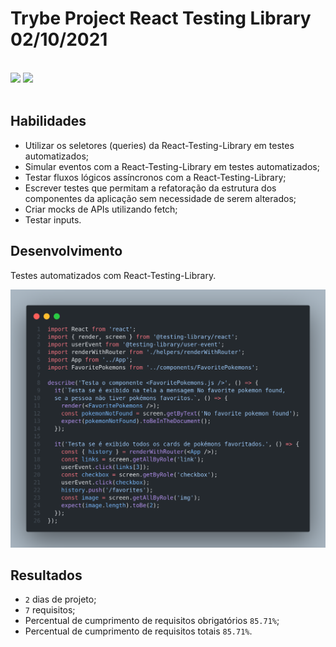 # Trybe Project React Testing Library 02/10/2021
<br>
<div style="display: inline_block">
  <img src="https://img.shields.io/badge/react-0D1117?style=for-the-badge&logo=react&logoColor=61DAFB&logoWidth=20"/>
  <img src="https://img.shields.io/badge/rtl-0D1117?style=for-the-badge&logo=testinglibrary&logoColor=E33332&logoWidth=20"/>
</div>
<br>

## Habilidades

- Utilizar os seletores (queries) da React-Testing-Library em testes automatizados;
- Simular eventos com a React-Testing-Library em testes automatizados;
- Testar fluxos lógicos assíncronos com a React-Testing-Library;
- Escrever testes que permitam a refatoração da estrutura dos componentes da aplicação sem necessidade de serem alterados;
- Criar mocks de APIs utilizando fetch;
- Testar inputs.

## Desenvolvimento
Testes automatizados com React-Testing-Library.

![Exemplo de teste](./readme/images/code-ex.png "Teste")

## Resultados

- `2` dias de projeto;
- `7` requisitos;
- Percentual de cumprimento de requisitos obrigatórios `85.71%`;
- Percentual de cumprimento de requisitos totais `85.71%`.
